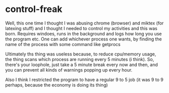 # control-freak

Well, this one time I thought I was abusing chrome (browser) and miktex (for latexing stuff) and I thought I needed to control my activities and this was born. Requires windoes, runs in the background and logs how long you use the program etc. One can add whichever process one wants, by finding the name of the process with some command like getprocs

Ultimately ths thing was useless because, to reduce cpu/memory usage, the thing scans which process are running every 5 minutes (i think). So, there's your loophole, just take a 5 minute break every now and then, and you can prevent all kinds of warnings popping up every hour.

Also I think I restricted the program to have a regular 9 to 5 job (it was 9 to 9 perhaps, because the economy is doing its thing)
